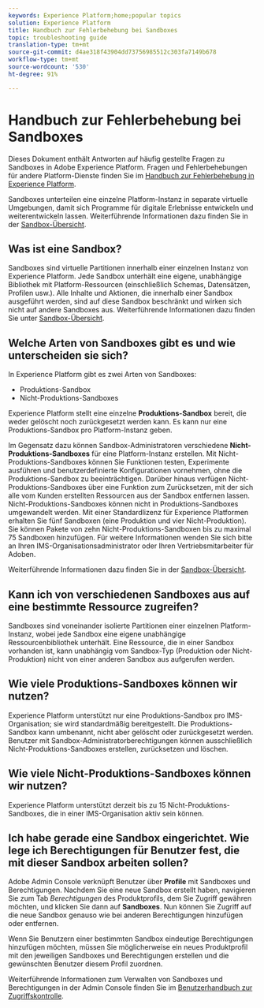 ```yaml
---
keywords: Experience Platform;home;popular topics
solution: Experience Platform
title: Handbuch zur Fehlerbehebung bei Sandboxes
topic: troubleshooting guide
translation-type: tm+mt
source-git-commit: d4ae318f43904dd73756985512c303fa7149b678
workflow-type: tm+mt
source-wordcount: '530'
ht-degree: 91%

---
```



# Handbuch zur Fehlerbehebung bei Sandboxes

Dieses Dokument enthält Antworten auf häufig gestellte Fragen zu Sandboxes in Adobe Experience Platform. Fragen und Fehlerbehebungen für andere Platform-Dienste finden Sie im [Handbuch zur Fehlerbehebung in Experience Platform](../landing/troubleshooting.md).

Sandboxes unterteilen eine einzelne Platform-Instanz in separate virtuelle Umgebungen, damit sich Programme für digitale Erlebnisse entwickeln und weiterentwickeln lassen. Weiterführende Informationen dazu finden Sie in der [Sandbox-Übersicht](home.md).

## Was ist eine Sandbox?

Sandboxes sind virtuelle Partitionen innerhalb einer einzelnen Instanz von Experience Platform. Jede Sandbox unterhält eine eigene, unabhängige Bibliothek mit Platform-Ressourcen (einschließlich Schemas, Datensätzen, Profilen usw.). Alle Inhalte und Aktionen, die innerhalb einer Sandbox ausgeführt werden, sind auf diese Sandbox beschränkt und wirken sich nicht auf andere Sandboxes aus. Weiterführende Informationen dazu finden Sie unter [Sandbox-Übersicht](home.md).

## Welche Arten von Sandboxes gibt es und wie unterscheiden sie sich?

In Experience Platform gibt es zwei Arten von Sandboxes:

* Produktions-Sandbox
* Nicht-Produktions-Sandboxes

Experience Platform stellt eine einzelne **Produktions-Sandbox** bereit, die weder gelöscht noch zurückgesetzt werden kann. Es kann nur eine Produktions-Sandbox pro Platform-Instanz geben.

Im Gegensatz dazu können Sandbox-Administratoren verschiedene **Nicht-Produktions-Sandboxes** für eine Platform-Instanz erstellen. Mit Nicht-Produktions-Sandboxes können Sie Funktionen testen, Experimente ausführen und benutzerdefinierte Konfigurationen vornehmen, ohne die Produktions-Sandbox zu beeinträchtigen. Darüber hinaus verfügen Nicht-Produktions-Sandboxes über eine Funktion zum Zurücksetzen, mit der sich alle vom Kunden erstellten Ressourcen aus der Sandbox entfernen lassen. Nicht-Produktions-Sandboxes können nicht in Produktions-Sandboxes umgewandelt werden. Mit einer Standardlizenz für Experience Platformen erhalten Sie fünf Sandboxen (eine Produktion und vier Nicht-Produktion). Sie können Pakete von zehn Nicht-Produktions-Sandboxen bis zu maximal 75 Sandboxen hinzufügen. Für weitere Informationen wenden Sie sich bitte an Ihren IMS-Organisationsadministrator oder Ihren Vertriebsmitarbeiter für Adoben.

Weiterführende Informationen dazu finden Sie in der [Sandbox-Übersicht](./home.md).

## Kann ich von verschiedenen Sandboxes aus auf eine bestimmte Ressource zugreifen?

Sandboxes sind voneinander isolierte Partitionen einer einzelnen Platform-Instanz, wobei jede Sandbox eine eigene unabhängige Ressourcenbibliothek unterhält. Eine Ressource, die in einer Sandbox vorhanden ist, kann unabhängig vom Sandbox-Typ (Produktion oder Nicht-Produktion) nicht von einer anderen Sandbox aus aufgerufen werden.

## Wie viele Produktions-Sandboxes können wir nutzen?

Experience Platform unterstützt nur eine Produktions-Sandbox pro IMS-Organisation; sie wird standardmäßig bereitgestellt. Die Produktions-Sandbox kann umbenannt, nicht aber gelöscht oder zurückgesetzt werden. Benutzer mit Sandbox-Administratorberechtigungen können ausschließlich Nicht-Produktions-Sandboxes erstellen, zurücksetzen und löschen.

## Wie viele Nicht-Produktions-Sandboxes können wir nutzen?

Experience Platform unterstützt derzeit bis zu 15 Nicht-Produktions-Sandboxes, die in einer IMS-Organisation aktiv sein können.

## Ich habe gerade eine Sandbox eingerichtet. Wie lege ich Berechtigungen für Benutzer fest, die mit dieser Sandbox arbeiten sollen?

Adobe Admin Console verknüpft Benutzer über **Profile** mit Sandboxes und Berechtigungen. Nachdem Sie eine neue Sandbox erstellt haben, navigieren Sie zum Tab _Berechtigungen_ des Produktprofils, dem Sie Zugriff gewähren möchten, und klicken Sie dann auf **Sandboxes**. Nun können Sie Zugriff auf die neue Sandbox genauso wie bei anderen Berechtigungen hinzufügen oder entfernen.

Wenn Sie Benutzern einer bestimmten Sandbox eindeutige Berechtigungen hinzufügen möchten, müssen Sie möglicherweise ein neues Produktprofil mit den jeweiligen Sandboxes und Berechtigungen erstellen und die gewünschten Benutzer diesem Profil zuordnen.

Weiterführende Informationen zum Verwalten von Sandboxes und Berechtigungen in der Admin Console finden Sie im [Benutzerhandbuch zur Zugriffskontrolle](../access-control/ui/overview.md).